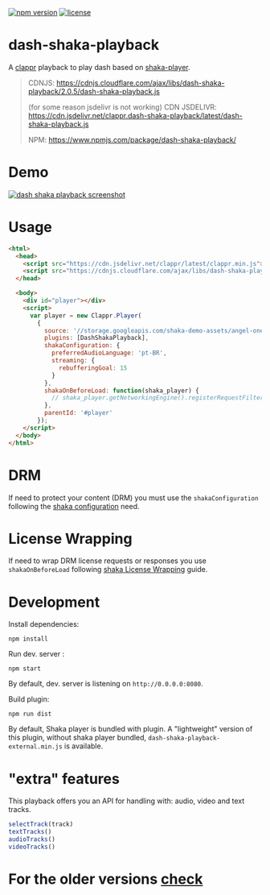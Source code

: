 [![npm version](https://badge.fury.io/js/dash-shaka-playback.svg)](https://badge.fury.io/js/dash-shaka-playback)
[![license](https://img.shields.io/badge/license-BSD--3--Clause-blue.svg)](https://img.shields.io/badge/license-BSD--3--Clause-blue.svg)

# dash-shaka-playback

A [clappr](https://github.com/clappr/clappr) playback to play dash based on [shaka-player](https://github.com/google/shaka-player).

> CDNJS: https://cdnjs.cloudflare.com/ajax/libs/dash-shaka-playback/2.0.5/dash-shaka-playback.js
>
> (for some reason jsdelivr is not working) CDN JSDELIVR: https://cdn.jsdelivr.net/clappr.dash-shaka-playback/latest/dash-shaka-playback.js
>
> NPM: https://www.npmjs.com/package/dash-shaka-playback/

# Demo

[![dash shaka playback screenshot](https://raw.githubusercontent.com/clappr/dash-shaka-playback/master/public/screen-shot-dash-clappr.png)](https://jsfiddle.net/leandromoreira/m8ndduLo/29/)

# Usage

```html
<html>
  <head>
    <script src="https://cdn.jsdelivr.net/clappr/latest/clappr.min.js"></script>
    <script src="https://cdnjs.cloudflare.com/ajax/libs/dash-shaka-playback/2.0.7/dash-shaka-playback.js"></script>
  </head>

  <body>
    <div id="player"></div>
    <script>
      var player = new Clappr.Player(
        {
          source: '//storage.googleapis.com/shaka-demo-assets/angel-one/dash.mpd',
          plugins: [DashShakaPlayback],
          shakaConfiguration: {
            preferredAudioLanguage: 'pt-BR',
            streaming: {
              rebufferingGoal: 15
            }
          },
          shakaOnBeforeLoad: function(shaka_player) {
            // shaka_player.getNetworkingEngine().registerRequestFilter() ...
          },
          parentId: '#player'
        });
    </script>
  </body>
</html>
```

# DRM

If need to protect your content (DRM) you must use the `shakaConfiguration` following the [shaka configuration](http://shaka-player-demo.appspot.com/docs/api/tutorial-drm-config.html) need.

# License Wrapping

If need to wrap DRM license requests or responses you use `shakaOnBeforeLoad` following [shaka License Wrapping](http://shaka-player-demo.appspot.com/docs/api/tutorial-license-wrapping.html) guide.

# Development

Install dependencies:

`npm install`

Run dev. server :

`npm start`

By default, dev. server is listening on `http://0.0.0.0:8080`.

Build plugin:

`npm run dist`

By default, Shaka player is bundled with plugin. A "lightweight" version of this plugin, without shaka player bundled, `dash-shaka-playback-external.min.js` is available.

# "extra" features

This playback offers you an API for handling with: audio, video and text tracks.

```javascript
selectTrack(track)
textTracks()
audioTracks()
videoTracks()
```

# For the older versions [check](https://github.com/clappr/dash-shaka-playback/tree/releases)
